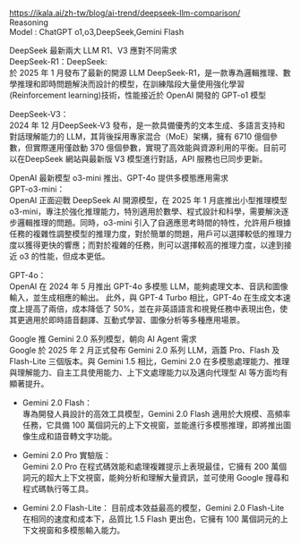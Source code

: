 
https://ikala.ai/zh-tw/blog/ai-trend/deepseek-llm-comparison/  
Reasoning   
Model : ChatGPT o1,o3,DeepSeek,Gemini Flash  

DeepSeek 最新兩大 LLM R1、V3 應對不同需求  
DeepSeek-R1：DeepSeek:   
於 2025 年 1 月發布了最新的開源 LLM DeepSeek-R1，是一款專為邏輯推理、數學推理和即時問題解決而設計的模型，在訓練階段大量使用強化學習(Reinforcement learning)技術，性能接近於 OpenAI 開發的 GPT-o1 模型  

DeepSeek-V3：   
2024 年 12 月DeepSeek-V3 發布，是一款具備優秀的文本生成、多語言支持和對話理解能力的 LLM，其背後採用專家混合（MoE）架構，擁有 6710 億個參數，但實際運用僅啟動 370 億個參數，實現了高效能與資源利用的平衡。目前可以在DeepSeek 網站與最新版 V3 模型進行對話，API 服務也已同步更新。  

OpenAI 最新模型 o3-mini 推出、GPT-4o 提供多模態應用需求  
GPT-o3-mini：  
OpenAI 正面迎戰 DeepSeek AI 開源模型，在 2025 年 1 月底推出小型推理模型o3-mini，專注於強化推理能力，特別適用於數學、程式設計和科學，需要解決逐步邏輯推理的問題。同時，o3-mini 引入了自適應思考時間的特性，允許用戶根據任務的複雜性調整模型的推理力度，對於簡單的問題，用戶可以選擇較低的推理力度以獲得更快的響應；而對於複雜的任務，則可以選擇較高的推理力度，以達到接近 o3 的性能，但成本更低。  

GPT-4o：  
OpenAI 在 2024 年 5 月推出 GPT-4o 多模態 LLM，能夠處理文本、音訊和圖像輸入，並生成相應的輸出。 此外，與 GPT-4 Turbo 相比，GPT-4o 在生成文本速度上提高了兩倍，成本降低了 50%，並在非英語語言和視覺任務中表現出色，使其更適用於即時語音翻譯、互動式學習、圖像分析等多種應用場景。  

Google 推 Gemini 2.0 系列模型，朝向 AI Agent 需求  
Google 於 2025 年 2 月正式發布 Gemini 2.0 系列 LLM，涵蓋 Pro、Flash 及 Flash-Lite 三個版本。與 Gemini 1.5 相比，Gemini 2.0 在多模態處理能力、推理與理解能力、自主工具使用能力、上下文處理能力以及邁向代理型 AI 等方面均有顯著提升。  

- Gemini 2.0 Flash：  
  專為開發人員設計的高效工具模型，Gemini 2.0 Flash 適用於大規模、高頻率任務，它具備 100 萬個詞元的上下文視窗，並能進行多模態推理，即將推出圖像生成和語音轉文字功能。  

- Gemini 2.0 Pro 實驗版：  
Gemini 2.0 Pro 在程式碼效能和處理複雜提示上表現最佳，它擁有 200 萬個詞元的超大上下文視窗，能夠分析和理解大量資訊，並可使用 Google 搜尋和程式碼執行等工具。  

- Gemini 2.0 Flash-Lite：
  目前成本效益最高的模型，Gemini 2.0 Flash-Lite在相同的速度和成本下，品質比 1.5 Flash 更出色，它擁有 100 萬個詞元的上下文視窗和多模態輸入能力。
  
